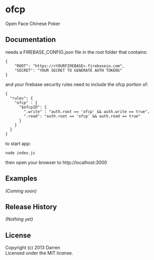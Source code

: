 # ofcp

Open Face Chinese Poker

## Documentation
needs a FIREBASE_CONFIG.json file in the root folder that contains:

```
{
    "ROOT": "https://<YOURFIREBASE>.firebaseio.com",
    "SECRET": "YOUR SECRET TO GENERATE AUTH TOKENS"
}
```

and your firebase security rules need to include the ofcp portion of:

```
{
  "rules": {
    "ofcp" : {
      "$ofcpID": {
        ".write" : "auth.root == 'ofcp' && auth.write == true",
        ".read": "auth.root == 'ofcp' && auth.read == true"
      }
    }
  }
}
```

to start app:

```
node index.js
```

then open your browser to http://localhost:3000

## Examples
_(Coming soon)_

## Release History
_(Nothing yet)_

## License
Copyright (c) 2013 Darren  
Licensed under the MIT license.
